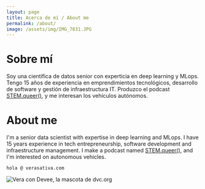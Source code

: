 ```yaml
---
layout: page
title: Acerca de mí / About me
permalink: /about/
image: /assets/img/IMG_7831.JPG
---
```

# Sobre mí 
Soy una científica de datos senior con experticia en deep learning y MLops. Tengo 15 años de experiencia en emprendimientos tecnológicos, desarrollo de software y gestión de infraestructura IT. Produzco el podcast [STEM.queer()](/STEM.queer/), y me interesan los vehículos autónomos.

# About me
I'm a senior data scientist with expertise in deep learning and MLops. I have 15 years experience in tech entrepreneurship, software development and infraestructure management. I make a podcast named [STEM.queer()](/STEM.queer/), and I'm interested on autonomous vehicles.

````hola @ verasativa.com```` 

![Vera con Devee, la mascota de dvc.org](/assets/img/SRYD3953.JPG)
